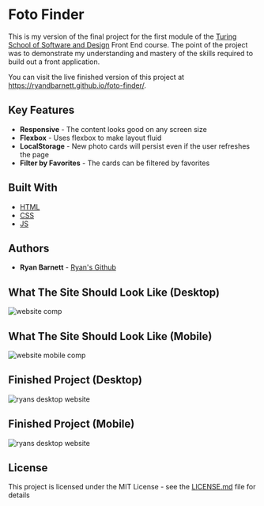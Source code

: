 # Foto Finder

This is my version of the final project for the first module of the [Turing School of Software and Design](https://https://turing.io/) Front End course. The point of the project was to demonstrate my understanding and mastery of the skills required to build out a front application.

You can visit the live finished version of this project at https://ryandbarnett.github.io/foto-finder/.

## Key Features

* **Responsive** - The content looks good on any screen size
* **Flexbox** - Uses flexbox to make layout fluid
* **LocalStorage** - New photo cards will persist even if the user refreshes the page
* **Filter by Favorites** - The cards can be filtered by favorites


## Built With

* [HTML](https://developer.mozilla.org/en-US/docs/Web/Guide/HTML/HTML5)
* [CSS](https://developer.mozilla.org/en-US/docs/Web/CSS)
* [JS](https://developer.mozilla.org/en-US/docs/Web/JavaScript)


## Authors

* **Ryan Barnett** - [Ryan's Github](http://github.com/RyanDBarnett)

## What The Site Should Look Like (Desktop)

![website comp](media/foto-finder-comp.png)

## What The Site Should Look Like (Mobile)

![website mobile comp](media/foto-finder-comp-mobile.png)

## Finished Project (Desktop)

![ryans desktop website](media/ryans-foto-finder.png)

## Finished Project (Mobile)

![ryans desktop website](media/ryans-foto-finder-mobile.png)

## License

This project is licensed under the MIT License - see the [LICENSE.md](LICENSE.md) file for details
